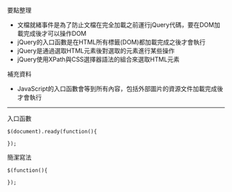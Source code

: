要點整理
- 文檔就緒事件是為了防止文檔在完全加載之前運行jQuery代碼，要在DOM加載完成後才可以操作DOM
- jQuery的入口函數是在HTML所有標籤(DOM)都加載完成之後才會執行
- jQuery是通過選取HTML元素後對選取的元素進行某些操作
- jQuery使用XPath與CSS選擇器語法的組合來選取HTML元素

補充資料
- JavaScript的入口函數會等到所有內容，包括外部圖片的資源文件加載完成後才會執行

---

入口函數
```
$(document).ready(function(){

});
```

簡潔寫法
```
$(function(){

});
```